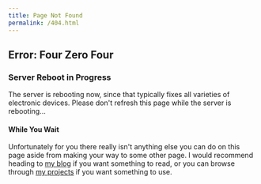 ```yaml
---
title: Page Not Found
permalink: /404.html
---
```


## Error: Four Zero Four

### Server Reboot in Progress

The server is rebooting now, since that typically fixes all varieties of electronic devices. Please don't refresh this page while the server is rebooting...

#### While You Wait

Unfortunately for you there really isn't anything else you can do on this page aside from making your way to some other page. I would recommend heading to [my blog](/blog/) if you want something to read, or you can browse through [my projects](/projects/) if you want something to use.